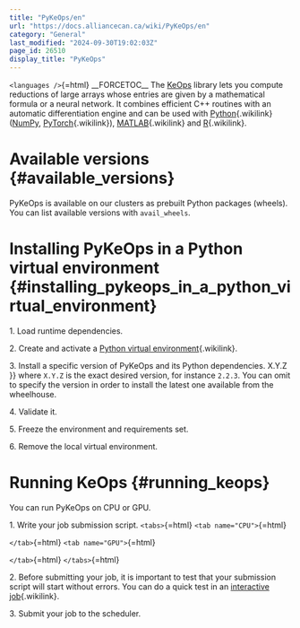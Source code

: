 ```yaml
---
title: "PyKeOps/en"
url: "https://docs.alliancecan.ca/wiki/PyKeOps/en"
category: "General"
last_modified: "2024-09-30T19:02:03Z"
page_id: 26510
display_title: "PyKeOps"
---
```


`<languages />`{=html} \_\_FORCETOC\_\_ The [KeOps](https://www.kernel-operations.io/keops/index.html) library lets you compute reductions of large arrays whose entries are given by a mathematical formula or a neural network. It combines efficient C++ routines with an automatic differentiation engine and can be used with [Python](https://docs.alliancecan.ca/Python "Python"){.wikilink} ([NumPy](https://numpy.org/doc/stable/), [PyTorch](https://docs.alliancecan.ca/PyTorch "PyTorch"){.wikilink}), [MATLAB](https://docs.alliancecan.ca/MATLAB "MATLAB"){.wikilink} and [R](https://docs.alliancecan.ca/R "R"){.wikilink}.

# Available versions {#available_versions}

PyKeOps is available on our clusters as prebuilt Python packages (wheels). You can list available versions with `avail_wheels`.

# Installing PyKeOps in a Python virtual environment {#installing_pykeops_in_a_python_virtual_environment}

1\. Load runtime dependencies.

2\. Create and activate a [ Python virtual environment](https://docs.alliancecan.ca/Python#Creating_and_using_a_virtual_environment " Python virtual environment"){.wikilink}.

3\. Install a specific version of PyKeOps and its Python dependencies. X.Y.Z }} where `X.Y.Z` is the exact desired version, for instance `2.2.3`. You can omit to specify the version in order to install the latest one available from the wheelhouse.

4\. Validate it.

5\. Freeze the environment and requirements set.

6\. Remove the local virtual environment.

# Running KeOps {#running_keops}

You can run PyKeOps on CPU or GPU.

1\. Write your job submission script. `<tabs>`{=html} `<tab name="CPU">`{=html}

`</tab>`{=html} `<tab name="GPU">`{=html}

`</tab>`{=html} `</tabs>`{=html}

2\. Before submitting your job, it is important to test that your submission script will start without errors. You can do a quick test in an [interactive job](https://docs.alliancecan.ca/Running_jobs#Interactive_jobs "interactive job"){.wikilink}.

3\. Submit your job to the scheduler.
